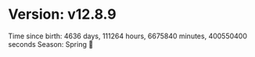 # Version: v12.8.9
Time since birth: 4636 days, 111264 hours, 6675840 minutes, 400550400 seconds
Season: Spring 🌸
